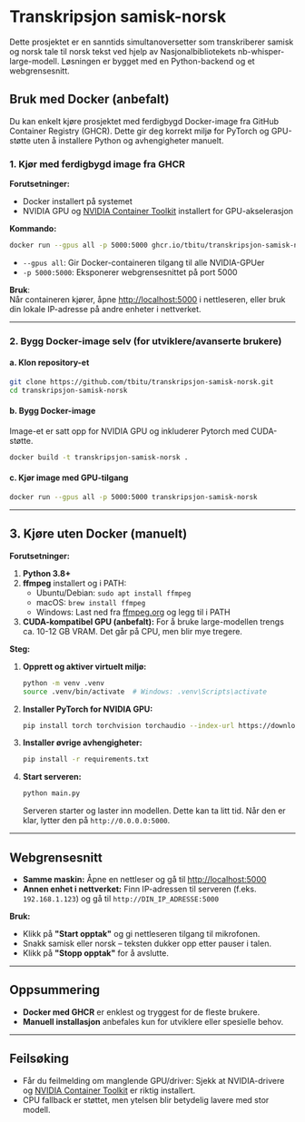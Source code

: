 # **Transkripsjon samisk-norsk**

Dette prosjektet er en sanntids simultanoversetter som transkriberer samisk og norsk tale til norsk tekst ved hjelp av Nasjonalbibliotekets nb-whisper-large-modell. Løsningen er bygget med en Python-backend og et webgrensesnitt.

## **Bruk med Docker (anbefalt)**

Du kan enkelt kjøre prosjektet med ferdigbygd Docker-image fra GitHub Container Registry (GHCR). Dette gir deg korrekt miljø for PyTorch og GPU-støtte uten å installere Python og avhengigheter manuelt.

### **1. Kjør med ferdigbygd image fra GHCR**

**Forutsetninger:**
- Docker installert på systemet
- NVIDIA GPU og [NVIDIA Container Toolkit](https://docs.nvidia.com/datacenter/cloud-native/container-toolkit/latest/install-guide.html) installert for GPU-akselerasjon

**Kommando:**

```bash
docker run --gpus all -p 5000:5000 ghcr.io/tbitu/transkripsjon-samisk-norsk:latest
```

- `--gpus all`: Gir Docker-containeren tilgang til alle NVIDIA-GPUer
- `-p 5000:5000`: Eksponerer webgrensesnittet på port 5000

**Bruk**:  
Når containeren kjører, åpne [http://localhost:5000](http://localhost:5000) i nettleseren, eller bruk din lokale IP-adresse på andre enheter i nettverket.

---

### **2. Bygg Docker-image selv (for utviklere/avanserte brukere)**

#### **a. Klon repository-et**

```bash
git clone https://github.com/tbitu/transkripsjon-samisk-norsk.git
cd transkripsjon-samisk-norsk
```

#### **b. Bygg Docker-image**

Image-et er satt opp for NVIDIA GPU og inkluderer Pytorch med CUDA-støtte.

```bash
docker build -t transkripsjon-samisk-norsk .
```

#### **c. Kjør image med GPU-tilgang**

```bash
docker run --gpus all -p 5000:5000 transkripsjon-samisk-norsk
```

---

## **3. Kjøre uten Docker (manuelt)**

**Forutsetninger:**

1. **Python 3.8+**
2. **ffmpeg** installert og i PATH:
    - Ubuntu/Debian: `sudo apt install ffmpeg`
    - macOS: `brew install ffmpeg`
    - Windows: Last ned fra [ffmpeg.org](https://ffmpeg.org/download.html) og legg til i PATH
3. **CUDA-kompatibel GPU (anbefalt):** For å bruke large-modellen trengs ca. 10-12 GB VRAM. Det går på CPU, men blir mye tregere.

**Steg:**

1. **Opprett og aktiver virtuelt miljø:**

   ```bash
   python -m venv .venv
   source .venv/bin/activate  # Windows: .venv\Scripts\activate
   ```

2. **Installer PyTorch for NVIDIA GPU:**

   ```bash
   pip install torch torchvision torchaudio --index-url https://download.pytorch.org/whl/cu129
   ```

3. **Installer øvrige avhengigheter:**

   ```bash
   pip install -r requirements.txt
   ```

4. **Start serveren:**

   ```bash
   python main.py
   ```

   Serveren starter og laster inn modellen. Dette kan ta litt tid. Når den er klar, lytter den på `http://0.0.0.0:5000`.

---

## **Webgrensesnitt**

- **Samme maskin:** Åpne en nettleser og gå til [http://localhost:5000](http://localhost:5000)
- **Annen enhet i nettverket:** Finn IP-adressen til serveren (f.eks. `192.168.1.123`) og gå til `http://DIN_IP_ADRESSE:5000`

**Bruk:**
- Klikk på **"Start opptak"** og gi nettleseren tilgang til mikrofonen.
- Snakk samisk eller norsk – teksten dukker opp etter pauser i talen.
- Klikk på **"Stopp opptak"** for å avslutte.

---

## **Oppsummering**

- **Docker med GHCR** er enklest og tryggest for de fleste brukere.
- **Manuell installasjon** anbefales kun for utviklere eller spesielle behov.

---

## **Feilsøking**

- Får du feilmelding om manglende GPU/driver: Sjekk at NVIDIA-drivere og [NVIDIA Container Toolkit](https://docs.nvidia.com/datacenter/cloud-native/container-toolkit/latest/install-guide.html) er riktig installert.
- CPU fallback er støttet, men ytelsen blir betydelig lavere med stor modell.
